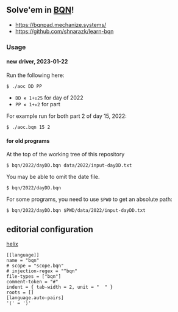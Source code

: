 ## Solve'em in [BQN](https://github.com/mlochbaum/BQN)!

- https://bqnpad.mechanize.systems/
- https://github.com/shnarazk/learn-bqn

### Usage

#### new driver, 2023-01-22
 
Run the following here:

```
$ ./aoc DD PP
```
- `DD ∊ 1+↕25` for day of 2022
- `PP ∊ 1+↕2` for part 

For example run for both part 2 of day 15, 2022:

```
$ ./aoc.bqn 15 2
```

#### for old programs

At the top of the working tree of this repository

```
$ bqn/2022/dayDD.bqn data/2022/input-dayDD.txt
```

You may be able to omit the date file.

```
$ bqn/2022/dayDD.bqn
```

For some programs, you need to use `$PWD` to get an absolute path:

```
$ bqn/2022/dayDD.bqn $PWD/data/2022/input-dayDD.txt
```

## editorial configuration

[helix](https://helix-editor.com)

```
[[language]]
name = "bqn"
# scope = "scope.bqn"
# injection-regex = "^bqn"
file-types = ["bqn"]
comment-token = "#"
indent = { tab-width = 2, unit = "  " }
roots = []
[language.auto-pairs]
'⟨' = '⟩'
```

